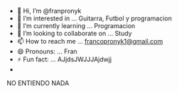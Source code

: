 - 👋 Hi, I’m @franpronyk
- 👀 I’m interested in ... Guitarra, Futbol y programacion
- 🌱 I’m currently learning ... Programacion
- 💞️ I’m looking to collaborate on ... Study
- 📫 How to reach me ... francopronyk1@gmail.com
- 😄 Pronouns: ... Fran
- ⚡ Fun fact: ... AJjdsJWJJJAjdwjj
- 

<!---
franpronyk/franpronyk is a ✨ special ✨ repository because its `README.md` (this file) appears on your GitHub profile.
You can click the Preview link to take a look at your changes.
---> NO ENTIENDO NADA
